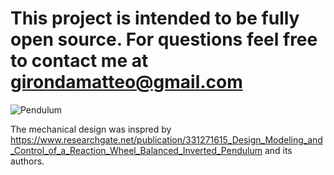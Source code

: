 # This project is intended to be fully open source. For questions feel free to contact me at girondamatteo@gmail.com

![Pendulum](.pictures/pendulum.png)


The mechanical design was inspred by https://www.researchgate.net/publication/331271615_Design_Modeling_and_Control_of_a_Reaction_Wheel_Balanced_Inverted_Pendulum and its authors. 
